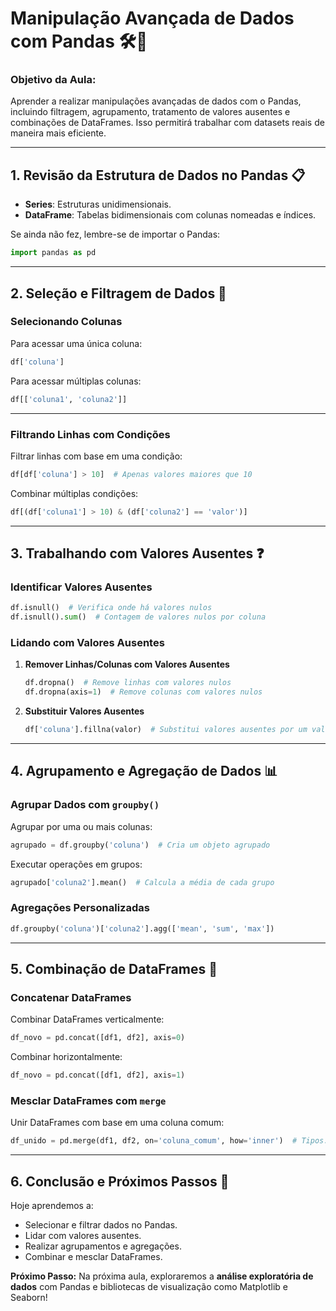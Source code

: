 # Manipulação Avançada de Dados com Pandas 🛠️🐼

### Objetivo da Aula:
Aprender a realizar manipulações avançadas de dados com o Pandas, incluindo filtragem, agrupamento, tratamento de valores ausentes e combinações de DataFrames. Isso permitirá trabalhar com datasets reais de maneira mais eficiente.

---

## 1. Revisão da Estrutura de Dados no Pandas 📋

- **Series**: Estruturas unidimensionais.
- **DataFrame**: Tabelas bidimensionais com colunas nomeadas e índices.

Se ainda não fez, lembre-se de importar o Pandas:
```python
import pandas as pd
```

---

## 2. Seleção e Filtragem de Dados 🔎

### Selecionando Colunas
Para acessar uma única coluna:
```python
df['coluna']
```

Para acessar múltiplas colunas:
```python
df[['coluna1', 'coluna2']]
```
--- 
### Filtrando Linhas com Condições
Filtrar linhas com base em uma condição:
```python
df[df['coluna'] > 10]  # Apenas valores maiores que 10
```

Combinar múltiplas condições:
```python
df[(df['coluna1'] > 10) & (df['coluna2'] == 'valor')]
```

---

## 3. Trabalhando com Valores Ausentes ❓

### Identificar Valores Ausentes
```python
df.isnull()  # Verifica onde há valores nulos
df.isnull().sum()  # Contagem de valores nulos por coluna
```

### Lidando com Valores Ausentes
1. **Remover Linhas/Colunas com Valores Ausentes**
   ```python
   df.dropna()  # Remove linhas com valores nulos
   df.dropna(axis=1)  # Remove colunas com valores nulos
   ```
2. **Substituir Valores Ausentes**
   ```python
   df['coluna'].fillna(valor)  # Substitui valores ausentes por um valor específico
   ```

---

## 4. Agrupamento e Agregação de Dados 📊

### Agrupar Dados com `groupby()`
Agrupar por uma ou mais colunas:
```python
agrupado = df.groupby('coluna')  # Cria um objeto agrupado
```

Executar operações em grupos:
```python
agrupado['coluna2'].mean()  # Calcula a média de cada grupo
```

### Agregações Personalizadas
```python
df.groupby('coluna')['coluna2'].agg(['mean', 'sum', 'max'])
```

---

## 5. Combinação de DataFrames 🔗

### Concatenar DataFrames
Combinar DataFrames verticalmente:
```python
df_novo = pd.concat([df1, df2], axis=0)
```

Combinar horizontalmente:
```python
df_novo = pd.concat([df1, df2], axis=1)
```

### Mesclar DataFrames com `merge`
Unir DataFrames com base em uma coluna comum:
```python
df_unido = pd.merge(df1, df2, on='coluna_comum', how='inner')  # Tipos: inner, outer, left, right
```

---

## 6. Conclusão e Próximos Passos 🚀

Hoje aprendemos a:
- Selecionar e filtrar dados no Pandas.
- Lidar com valores ausentes.
- Realizar agrupamentos e agregações.
- Combinar e mesclar DataFrames.

**Próximo Passo:** Na próxima aula, exploraremos a **análise exploratória de dados** com Pandas e bibliotecas de visualização como Matplotlib e Seaborn!
